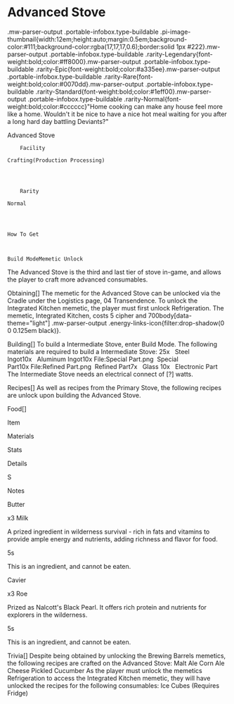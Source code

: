# Advanced Stove

.mw-parser-output .portable-infobox.type-buildable .pi-image-thumbnail{width:12em;height:auto;margin:0.5em;background-color:#111;background-color:rgba(17,17,17,0.6);border:solid 1px #222}.mw-parser-output .portable-infobox.type-buildable .rarity-Legendary{font-weight:bold;color:#ff8000}.mw-parser-output .portable-infobox.type-buildable .rarity-Epic{font-weight:bold;color:#a335ee}.mw-parser-output .portable-infobox.type-buildable .rarity-Rare{font-weight:bold;color:#0070dd}.mw-parser-output .portable-infobox.type-buildable .rarity-Standard{font-weight:bold;color:#1eff00}.mw-parser-output .portable-infobox.type-buildable .rarity-Normal{font-weight:bold;color:#cccccc}"Home cooking can make any house feel more like a home. Wouldn't it be nice to have a nice hot meal waiting for you after a long hard day battling Deviants?"

Advanced Stove

	

	
		Facility
	
	Crafting(Production Processing)



	
		Rarity
	
	Normal




	How To Get


	
	Build ModeMemetic Unlock





The Advanced Stove is the third and last tier of stove in-game, and allows the player to craft more advanced consumables. 

Obtaining[]
The memetic for the Advanced Stove can be unlocked via the Cradle under the Logistics page, 04 Transendence. To unlock the Integrated Kitchen memetic, the player must first unlock Refrigeration. The memetic, Integrated Kitchen, costs 5 cipher and  700body[data-theme="light"] .mw-parser-output .energy-links-icon{filter:drop-shadow(0 0 0.125em black)}.

Building[]
To build a Intermediate Stove, enter Build Mode. The following materials are required to build a Intermediate Stove:
25x&#160;&#160;&#160;Steel Ingot10x&#160;&#160;&#160;Aluminum Ingot10x&#160;File:Special Part.png&#160;&#160;Special Part10x&#160;File:Refined Part.png&#160;&#160;Refined Part7x&#160;&#160;&#160;Glass
10x&#160;&#160;&#160;Electronic Part
The Intermediate Stove needs an electrical connect of [?] watts.

Recipes[]
As well as recipes from the Primary Stove, the following recipes are unlock upon building the Advanced Stove.

Food[]


Item

Materials

Stats

Details

S

Notes


Butter

x3 Milk



A prized ingredient in wilderness survival - rich in fats and vitamins to provide ample energy and nutrients, adding richness and flavor for food.

5s

This is an ingredient, and cannot be eaten.


Cavier

x3 Roe



Prized as Nalcott's Black Pearl. It offers rich protein and nutrients for explorers in the wilderness.

5s

This is an ingredient, and cannot be eaten.

Trivia[]
Despite being obtained by unlocking the Brewing Barrels memetics, the following recipes are crafted on the Advanced Stove:
Malt Ale
Corn Ale
Cheese
Pickled Cucumber
As the player must unlock the memetics Refrigeration to access the Integrated Kitchen memetic, they will have unlocked the recipes for the following consumables:
Ice Cubes (Requires Fridge)

